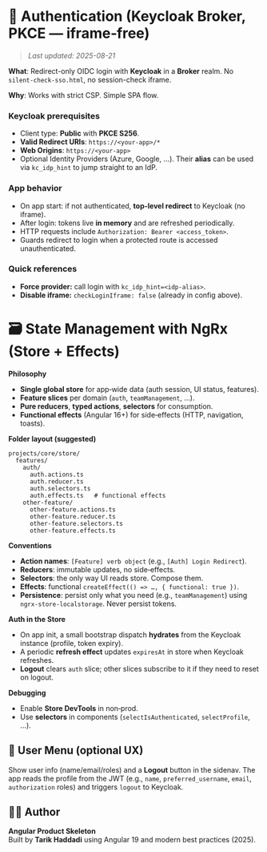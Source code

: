 
# 🔐 Authentication (Keycloak Broker, PKCE — iframe‑free)
>_Last updated: 2025-08-21_

**What**: Redirect-only OIDC login with **Keycloak** in a **Broker** realm. No `silent-check-sso.html`, no session-check iframe.

**Why**: Works with strict CSP. Simple SPA flow.

### Keycloak prerequisites
- Client type: **Public** with **PKCE S256**.
- **Valid Redirect URIs**: `https://<your-app>/*`
- **Web Origins**: `https://<your-app>`
- Optional Identity Providers (Azure, Google, …). Their **alias** can be used via `kc_idp_hint` to jump straight to an IdP.

### App behavior
- On app start: if not authenticated, **top-level redirect** to Keycloak (no iframe).
- After login: tokens live **in memory** and are refreshed periodically.
- HTTP requests include `Authorization: Bearer <access_token>`.
- Guards redirect to login when a protected route is accessed unauthenticated.

### Quick references
- **Force provider:** call login with `kc_idp_hint=<idp-alias>`.
- **Disable iframe:** `checkLoginIframe: false` (already in config above).


# 🗃️ State Management with NgRx (Store + Effects)

**Philosophy**  
- **Single global store** for app‑wide data (auth session, UI status, features).  
- **Feature slices** per domain (`auth`, `teamManagement`, …).  
- **Pure reducers**, **typed actions**, **selectors** for consumption.  
- **Functional effects** (Angular 16+) for side‑effects (HTTP, navigation, toasts).

**Folder layout (suggested)**
```
projects/core/store/
  features/
    auth/
      auth.actions.ts
      auth.reducer.ts
      auth.selectors.ts
      auth.effects.ts   # functional effects
    other-feature/
      other-feature.actions.ts
      other-feature.reducer.ts
      other-feature.selectors.ts
      other-feature.effects.ts
```

**Conventions**
- **Action names**: `[Feature] verb object` (e.g., `[Auth] Login Redirect`).  
- **Reducers**: immutable updates, no side‑effects.  
- **Selectors**: the only way UI reads store. Compose them.  
- **Effects**: functional `createEffect(() => …, { functional: true })`.  
- **Persistence**: persist only what you need (e.g., `teamManagement`) using `ngrx-store-localstorage`. Never persist tokens.

**Auth in the Store**
- On app init, a small bootstrap dispatch **hydrates** from the Keycloak instance (profile, token expiry).  
- A periodic **refresh effect** updates `expiresAt` in store when Keycloak refreshes.  
- **Logout** clears `auth` slice; other slices subscribe to it if they need to reset on logout.

**Debugging**
- Enable **Store DevTools** in non‑prod.  
- Use **selectors** in components (`selectIsAuthenticated`, `selectProfile`, …).

## 👤 User Menu (optional UX)

Show user info (name/email/roles) and a **Logout** button in the sidenav. The app reads the profile from the JWT (e.g., `name`, `preferred_username`, `email`, `authorization` roles) and triggers `logout` to Keycloak.

## 🧑‍💻 Author

**Angular Product Skeleton**  
Built by **Tarik Haddadi** using Angular 19 and modern best practices (2025).

